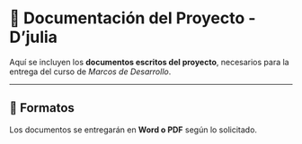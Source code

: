 # 📑 Documentación del Proyecto - D’julia

Aquí se incluyen los **documentos escritos del proyecto**, necesarios para la entrega del curso de *Marcos de Desarrollo*.

---

## 📄 Formatos
Los documentos se entregarán en **Word o PDF** según lo solicitado.
